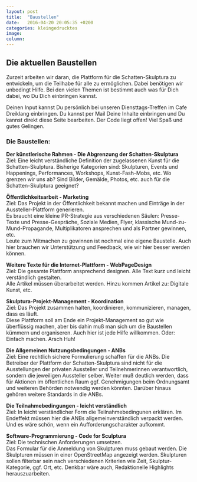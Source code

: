 ```yaml
---
layout: post
title:  "Baustellen"
date:   2016-04-20 20:05:35 +0200
categories: kleingedrucktes
image:
column:
---
```

<h2>Die aktuellen Baustellen </h2>
<p>Zurzeit arbeiten wir daran, die Plattform für die Schatten-Skulptura zu entwickeln, um die Teilhabe für alle zu ermöglichen. Dabei benötigen wir unbedingt Hilfe. Bei den vielen Themen ist bestimmt auch was für Dich dabei, wo Du Dich einbringen kannst.</p>
<p>Deinen Input kannst Du persönlich bei unseren Diensttags-Treffen im Cafe Dreiklang einbringen. Du kannst per Mail Deine Inhalte einbringen und Du kannst direkt diese Seite bearbeiten. Der Code liegt offen! Viel Spaß und gutes Gelingen.</p>

<h3><b>Die Baustellen:</b></h3>
<b>Der künstlerische Rahmen - Die Abgrenzung der Schatten-Skulptura</b>
<br>Ziel: Eine leicht verständliche Definition der zugelassenen Kunst für die Schatten-Skulptura.
Bisherige Kategorien sind:
Skulpturen, Events und Happenings, Performances, Workshops, Kunst-Fash-Mobs, etc.
Wo grenzen wir uns ab? Sind Bilder, Gemälde, Photos, etc. auch für die Schatten-Skulptura geeignet?
<p>
<p><b>Öffentlichkeitsarbeit - Marketing</b>
<br>Ziel: Das Projekt in der Öffentlichkeit bekannt machen und Einträge in der Aussteller-Plattform generieren.
<br>Es braucht eine kleine PR-Strategie aus verschiedenen Säulen: Presse-Texte und Presse-Gespräche, Soziale Medien, Flyer, klassische Mund-zu-Mund-Propagande, Multiplikatoren ansprechen und als Partner gewinnen, etc.
<br>Leute zum Mitmachen zu gewinnen ist nochmal eine eigene Baustelle. Auch hier brauchen wir Unterstützung und Feedback, wie wir hier besser werden können.<p>
<p>
<b>Weitere Texte für die Internet-Plattform - WebPageDesign</b>
<br>Ziel: Die gesamte Plattform ansprechend designen. Alle Text kurz und leicht verständlich gestalten.
<br>Alle Artikel müssen überarbeitet werden. Hinzu kommen Artikel zu: Digitale Kunst, etc.
<br>
<p><b>Skulptura-Projekt-Management - Koordination</b>
<br>Ziel: Das Projekt zusammen halten, koordinieren, kommunizieren, managen, dass es läuft.
<br>Diese Plattform soll am Ende ein Projekt-Management so gut wie überflüssig machen, aber bis dahin muß man sich um die Baustellen kümmern und organiseren. Auch hier ist jede Hilfe willkommen. Oder: Einfach machen. Arsch Huh!
</p>
<p><b>Die Allgemeinen Nutzungsbedingungen - ANBs</b>
<br>Ziel: Eine rechtlich sichere Formulierung schaffen für die ANBs. Die Betreiber der Plattform der Schatten-Skulptura sind nicht für die Ausstellungen der privaten Aussteller und Teilnehmerinnen verantwortlich, sondern die jeweiligen Aussteller selber.
Weiter muß deutlich werden, dass für Aktionen im öffentlichen Raum ggf. Genehmigungen beim Ordnungsamt und weiteren Behörden notwendig werden könnten. Darüber hinaus gehören weitere Standards in die ANBs.
</p>
<b>Die Teilnahmebedingungen - leicht verständlich</b>
<br>Ziel: In leicht verständlicher Form die Teilnahmebedingunen erklären.
Im Endeffekt müssen hier die ANBs allgemeinverständlich verpackt werden. Und es wäre schön, wenn ein Aufforderungscharakter aufkommt.
<p>


<p><b>Software-Programmierung - Code for Sculptura</b>
<br>Ziel: Die technischen Anforderungen umsetzen.
<br>Das Formular für die Anmeldung von Skulpturen muss gebaut werden. Die Skulpturen müssen in einer OpenStreetMap angezeigt werden. Skulpturen sollen filterbar sein nach verschiedenen Kriterien wie Zeit, Skulptur-Kategorie, ggf. Ort, etc. Denkbar wäre auch, Redaktionelle Highlights herauszuarbeiten.
<br>

<br>

<br>
